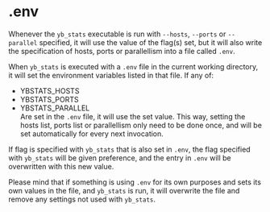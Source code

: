 # .env

Whenever the `yb_stats` executable is run with `--hosts`, `--ports` or `--parallel` specified, it will use the value of the flag(s) set, but it will also write the specification of hosts, ports or parallellism into a file called `.env`.

When `yb_stats` is executed with a `.env` file in the current working directory, it will set the environment variables listed in that file. If any of:
- YBSTATS_HOSTS
- YBSTATS_PORTS
- YBSTATS_PARALLEL   
Are set in the `.env` file, it will use the set value. This way, setting the hosts list, ports list or parallellism only need to be done once, and will be set automatically for every next invocation.

If flag is specified with `yb_stats` that is also set in `.env`, the flag specified with `yb_stats` will be given preference, and the entry in `.env` will be overwritten with this new value.

Please mind that if something is using `.env` for its own purposes and sets its own values in the file, and `yb_stats` is run, it will overwrite the file and remove any settings not used with `yb_stats`.

